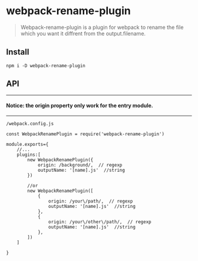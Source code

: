 # webpack-rename-plugin

> Webpack-rename-plugin is a plugin for webpack to rename the file which you want it diffrent from the output.filename.

## Install

```
npm i -D webpack-rename-plugin
```

## API

---
#### Notice: the origin property only work for the entry module.
---

```
/webpack.config.js

const WebpackRenamePlugin = require('webpack-rename-plugin')

module.exports={
    //...
    plugins:[
        new WebpackRenamePlugin({
            origin: /background/,  // regexp
            outputName: '[name].js'  //string
        })

        //or
        new WebpackRenamePlugin([
            {
                origin: /your\/path/,  // regexp
                outputName: '[name].js'  //string
            },
            {
                origin: /your\/other\/path/,  // regexp
                outputName: '[name].js'  //string
            },
        ])
    ]

}
```

